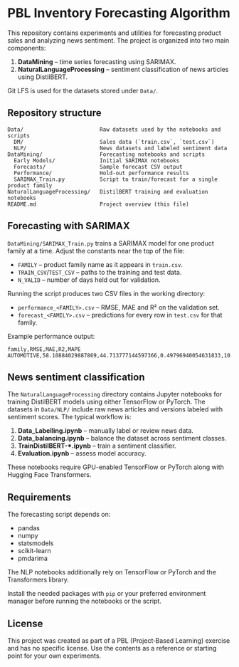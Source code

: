 # PBL Inventory Forecasting Algorithm

This repository contains experiments and utilities for forecasting product sales and analyzing news sentiment. The project is organized into two main components:

1. **DataMining** – time series forecasting using SARIMAX.
2. **NaturalLanguageProcessing** – sentiment classification of news articles using DistilBERT.

Git LFS is used for the datasets stored under `Data/`.

## Repository structure

```
Data/                        Raw datasets used by the notebooks and scripts
  DM/                        Sales data (`train.csv`, `test.csv`)
  NLP/                       News datasets and labeled sentiment data
DataMining/                  Forecasting notebooks and scripts
  Early Models/              Initial SARIMAX notebooks
  Forecasts/                 Sample forecast CSV output
  Performance/               Hold‑out performance results
  SARIMAX_Train.py           Script to train/forecast for a single product family
NaturalLanguageProcessing/   DistilBERT training and evaluation notebooks
README.md                    Project overview (this file)
```

## Forecasting with SARIMAX

`DataMining/SARIMAX_Train.py` trains a SARIMAX model for one product family at a time. Adjust the constants near the top of the file:

- `FAMILY` – product family name as it appears in `train.csv`.
- `TRAIN_CSV`/`TEST_CSV` – paths to the training and test data.
- `N_VALID` – number of days held out for validation.

Running the script produces two CSV files in the working directory:

- `performance_<FAMILY>.csv` – RMSE, MAE and R² on the validation set.
- `forecast_<FAMILY>.csv` – predictions for every row in `test.csv` for that family.

Example performance output:

```
family,RMSE,MAE,R2,MAPE
AUTOMOTIVE,58.10884029887869,44.713777144597366,0.49796940054631833,10.810187299889614
```

## News sentiment classification

The `NaturalLanguageProcessing` directory contains Jupyter notebooks for training DistilBERT models using either TensorFlow or PyTorch. The datasets in `Data/NLP/` include raw news articles and versions labeled with sentiment scores. The typical workflow is:

1. **Data_Labelling.ipynb** – manually label or review news data.
2. **Data_balancing.ipynb** – balance the dataset across sentiment classes.
3. **TrainDistilBERT-*.ipynb** – train a sentiment classifier.
4. **Evaluation.ipynb** – assess model accuracy.

These notebooks require GPU-enabled TensorFlow or PyTorch along with Hugging Face Transformers.

## Requirements

The forecasting script depends on:

- pandas
- numpy
- statsmodels
- scikit-learn
- pmdarima

The NLP notebooks additionally rely on TensorFlow or PyTorch and the Transformers library.

Install the needed packages with `pip` or your preferred environment manager before running the notebooks or the script.

## License

This project was created as part of a PBL (Project‑Based Learning) exercise and has no specific license. Use the contents as a reference or starting point for your own experiments.
